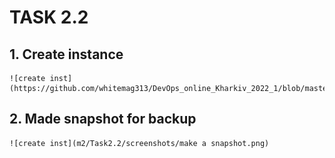 #   TASK 2.2

##  1. Create instance

    ![create inst](https://github.com/whitemag313/DevOps_online_Kharkiv_2022_1/blob/master/m2/Task2.2/screenshots/create_instance.png)

## 2. Made snapshot for backup

    ![create inst](m2/Task2.2/screenshots/make a snapshot.png)
